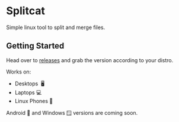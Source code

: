 # Splitcat

Simple linux tool to split and merge files.

## Getting Started

Head over to [releases](https://github.com/vogonwann/splitcat/releases) and grab the version according to your distro.

Works on:
- Desktops ️ 🖥️
- Laptops 💻️
- Linux Phones 📱

Android 🤖 and Windows 🪟 versions are coming soon.
